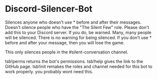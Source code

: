 # Discord-Silencer-Bot
Silences anyone who doesn't use * before and after their messages. Doesn't silence people who have the "The Silent Few" role. Please don't add this to your Discord server. If you do, be warned. Many, many people will be silenced. There is no warning for being silenced. If you don't use * before and after your message, then you will lose the game.

This only silences people in the #silent-conversation channel.

tsb!perms returns the bot's permissions.
tsb!help gives the link to the GitHub page.
tsb!init remakes the roles and channel needed for this bot to work properly. you probably wont need this.
